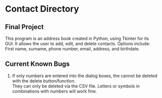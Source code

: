 # Contact Directory

## Final Project
This program is an address book created in Python, using Tkinter for its GUI.  It allows the user to 
add, edit, and delete contacts.  Options include: First name, surname, phone number, email, address, 
and birthdate.


## Current Known Bugs
1. If only numbers are entered into the dialog boxes, the cannot be deleted with the delete button/function.  
They can only be deleted via the CSV file.  Letters or symbols in combinations with numbers will work fine.